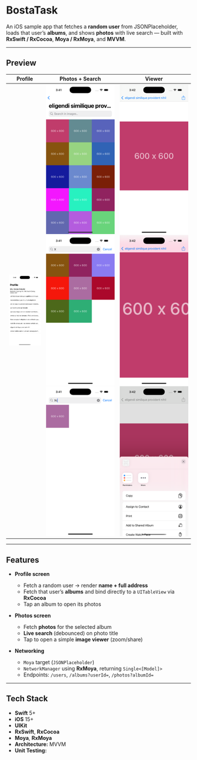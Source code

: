 # BostaTask

An iOS sample app that fetches a **random user** from JSONPlaceholder, loads that user’s **albums**, and shows **photos** with live search — built with **RxSwift / RxCocoa**, **Moya / RxMoya**, and **MVVM**.

---

## Preview

| Profile | Photos + Search | Viewer |
|---|---|---|
| ![Profile](docs/profile.png) | ![Photos 1](docs/photos-1.png) ![Photos 2](docs/photos-2.png) ![Photos 3](docs/photos-3.png) | ![Viewer 1](docs/viewer-1.png) ![Viewer 2](docs/viewer-2.png) ![Viewer 3](docs/viewer-3.png) |



---

## Features

- **Profile screen**
  - Fetch a random user → render **name + full address**
  - Fetch that user’s **albums** and bind directly to a `UITableView` via **RxCocoa**
  - Tap an album to open its photos

- **Photos screen**
  - Fetch **photos** for the selected album
  - **Live search** (debounced) on photo title
  - Tap to open a simple **image viewer** (zoom/share)

- **Networking**
  - `Moya` target (`JSONPlaceholder`)
  - `NetworkManager` using **RxMoya**, returning `Single<[Model]>`
  - Endpoints: `/users`, `/albums?userId=`, `/photos?albumId=`

---

## Tech Stack

- **Swift** 5+
- **iOS** 15+
- **UIKit**
- **RxSwift**, **RxCocoa**
- **Moya**, **RxMoya** 
- **Architecture:** MVVM 
- **Unit Testing:**


